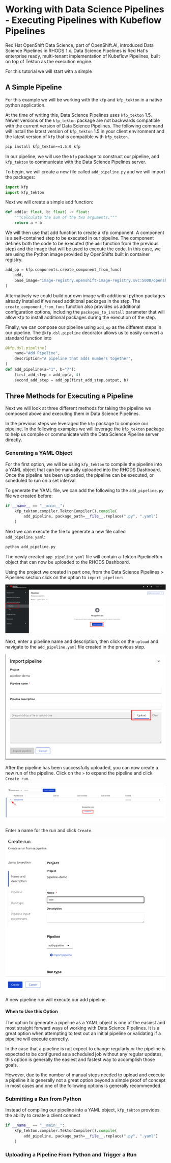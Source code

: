 # Working with Data Science Pipelines - Executing Pipelines with Kubeflow Pipelines

Red Hat OpenShift Data Science, part of OpenShift.AI, introduced Data Science Pipelines in RHODS 1.x.  Data Science Pipelines is Red Hat's enterprise ready, multi-tenant implementation of Kubeflow Pipelines, built on top of Tekton as the execution engine.

For this tutorial we will start with a simple 

## A Simple Pipeline

For this example we will be working with the `kfp` and `kfp_tekton` in a native python application.

At the time of writing this, Data Science Pipelines uses `kfp_tekton` 1.5.  Newer versions of the `kfp_tekton` package are not backwards compatible with the current version of Data Science Pipelines.  The following command will install the latest version of `kfp_tekton` 1.5 in your client environment and the latest version of `kfp` that is compatible with `kfp_tekton`.

```sh
pip install kfp_tekton~=1.5.0 kfp
```

In our pipeline, we will use the `kfp` package to construct our pipeline, and `kfp_tekton` to communicate with the Data Science Pipelines server.

To begin, we will create a new file called `add_pipeline.py` and we will import the packages:

```python
import kfp
import kfp_tekton
```

Next we will create a simple add function:

```python
def add(a: float, b: float) -> float:
    """Calculate the sum of the two arguments."""
    return a + b
```

We will then use that add function to create a kfp component.  A component is a self-contained step to be executed in our pipeline.  The component defines both the code to be executed (the `add` function from the previous step) and the image that will be used to execute the code.  In this case, we are using the Python image provided by OpenShifts built in container registry.  

```python
add_op = kfp.components.create_component_from_func(
    add,
    base_image="image-registry.openshift-image-registry.svc:5000/openshift/python:latest",
)
```

Alternatively we could build our own image with additional python packages already installed if we need additional packages in the step.  The `create_component_from_func` function also provides us additional configuration options, including the `packages_to_install` parameter that will allow kfp to install additional packages during the execution of the step.

Finally, we can compose our pipeline using `add_op` as the different steps in our pipeline.  The `@kfp.dsl.pipeline` decorator allows us to easily convert a standard function into 

```python
@kfp.dsl.pipeline(
    name="Add Pipeline",
    description="A pipeline that adds numbers together",
)
def add_pipeline(a="1", b="7"):
    first_add_step = add_op(a, 4)
    second_add_step = add_op(first_add_step.output, b)
```

## Three Methods for Executing a Pipeline

Next we will look at three different methods for taking the pipeline we composed above and executing them in Data Science Pipelines.

In the previous steps we leveraged the `kfp` package to compose our pipeline.  In the following examples we will leverage the `kfp_tekton` package to help us compile or communicate with the Data Science Pipeline server directly.

### Generating a YAML Object

For the first option, we will be using `kfp_tekton` to compile the pipeline into a YAML object that can be manually uploaded into the RHODS Dashboard.  Once the pipeline has been uploaded, the pipeline can be executed, or scheduled to run on a set interval.

To generate the YAML file, we can add the following to the `add_pipeline.py` file we created before:

```python
if __name__ == "__main__":
    kfp_tekton.compiler.TektonCompiler().compile(
        add_pipeline, package_path=__file__.replace(".py", ".yaml")
    )
```

Next we can execute the file to generate a new file called `add_pipeline.yaml`:

```sh
python add_pipeline.py
```

The newly created `app_pipeline.yaml` file will contain a Tekton PipelineRun object that can now be uploaded to the RHODS Dashboard.

Using the project we created in part one, from the Data Science Pipelines > Pipelines section click on the option to `import pipeline`:

![Import Pipeline](images/import-pipeline.png)

Next, enter a pipeline name and description, then click on the `upload` and navigate to the `add_pipeline.yaml` file created in the previous step.

![Upload Pipeline](images/upload-pipeline.png)

After the pipeline has been successfully uploaded, you can now create a new run of the pipeline.  Click on the `>` to expand the pipeline and click `Create run`.

![Create Pipeline Run](images/create-run.png)

Enter a name for the run and click `Create`.

![Start Pipeline Run](images/create-run-2.png)

A new pipeline run will execute our add pipeline.

#### When to Use this Option

The option to generate a pipeline as a YAML object is one of the easiest and most straight forward ways of working with Data Science Pipelines.  It is a great option when attempting to test out an initial pipeline or validating if a pipeline will execute correctly.

In the case that a pipeline is not expect to change regularly or the pipeline is expected to be configured as a scheduled job without any regular updates, this option is generally the easiest and fastest way to accomplish those goals.

However, due to the number of manual steps needed to upload and execute a pipeline it is generally not a great option beyond a simple proof of concept in most cases and one of the following options is generally recommended.

### Submitting a Run from Python

Instead of compiling our pipeline into a YAML object, `kfp_tekton` provides the ability to create a client connect

```python
if __name__ == "__main__":
    kfp_tekton.compiler.TektonCompiler().compile(
        add_pipeline, package_path=__file__.replace(".py", ".yaml")
    )
```

### Uploading a Pipeline From Python and Trigger a Run